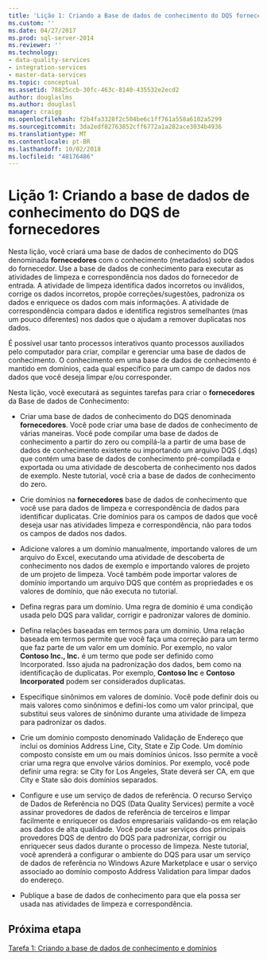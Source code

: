 ```yaml
---
title: 'Lição 1: Criando a Base de dados de conhecimento do DQS fornecedores | Microsoft Docs'
ms.custom: ''
ms.date: 04/27/2017
ms.prod: sql-server-2014
ms.reviewer: ''
ms.technology:
- data-quality-services
- integration-services
- master-data-services
ms.topic: conceptual
ms.assetid: 78825ccb-30fc-463c-8140-435532e2ecd2
author: douglaslms
ms.author: douglasl
manager: craigg
ms.openlocfilehash: f2b4fa3328f2c504be6c1ff761a558a6102a5299
ms.sourcegitcommit: 3da2edf82763852cff6772a1a282ace3034b4936
ms.translationtype: MT
ms.contentlocale: pt-BR
ms.lasthandoff: 10/02/2018
ms.locfileid: "48176486"
---
```

# <a name="lesson-1-creating-the-suppliers-dqs-knowledge-base"></a>Lição 1: Criando a base de dados de conhecimento do DQS de fornecedores
  Nesta lição, você criará uma base de dados de conhecimento do DQS denominada **fornecedores** com o conhecimento (metadados) sobre dados do fornecedor. Use a base de dados de conhecimento para executar as atividades de limpeza e correspondência nos dados do fornecedor de entrada. A atividade de limpeza identifica dados incorretos ou inválidos, corrige os dados incorretos, propõe correções/sugestões, padroniza os dados e enriquece os dados com mais informações. A atividade de correspondência compara dados e identifica registros semelhantes (mas um pouco diferentes) nos dados que o ajudam a remover duplicatas nos dados.  
  
 É possível usar tanto processos interativos quanto processos auxiliados pelo computador para criar, compilar e gerenciar uma base de dados de conhecimento. O conhecimento em uma base de dados de conhecimento é mantido em domínios, cada qual específico para um campo de dados nos dados que você deseja limpar e/ou corresponder.  
  
 Nesta lição, você executará as seguintes tarefas para criar o **fornecedores** da Base de dados de Conhecimento:  
  
-   Criar uma base de dados de conhecimento do DQS denominada **fornecedores**. Você pode criar uma base de dados de conhecimento de várias maneiras. Você pode compilar uma base de dados de conhecimento a partir do zero ou compilá-la a partir de uma base de dados de conhecimento existente ou importando um arquivo DQS (.dqs) que contém uma base de dados de conhecimento pré-compilada e exportada ou uma atividade de descoberta de conhecimento nos dados de exemplo. Neste tutorial, você cria a base de dados de conhecimento do zero.  
  
-   Crie domínios na **fornecedores** base de dados de conhecimento que você use para dados de limpeza e correspondência de dados para identificar duplicatas. Crie domínios para os campos de dados que você deseja usar nas atividades limpeza e correspondência, não para todos os campos de dados nos dados.  
  
-   Adicione valores a um domínio manualmente, importando valores de um arquivo do Excel, executando uma atividade de descoberta de conhecimento nos dados de exemplo e importando valores de projeto de um projeto de limpeza. Você também pode importar valores de domínio importando um arquivo DQS que contém as propriedades e os valores de domínio, que não executa no tutorial.  
  
-   Defina regras para um domínio. Uma regra de domínio é uma condição usada pelo DQS para validar, corrigir e padronizar valores de domínio.  
  
-   Defina relações baseadas em termos para um domínio. Uma relação baseada em termos permite que você faça uma correção para um termo que faz parte de um valor em um domínio. Por exemplo, no valor **Contoso Inc., Inc.** é um termo que pode ser definido como Incorporated. Isso ajuda na padronização dos dados, bem como na identificação de duplicatas. Por exemplo, **Contoso Inc** e **Contoso Incorporated** podem ser considerados duplicatas.  
  
-   Especifique sinônimos em valores de domínio. Você pode definir dois ou mais valores como sinônimos e defini-los como um valor principal, que substitui seus valores de sinônimo durante uma atividade de limpeza para padronizar os dados.  
  
-   Crie um domínio composto denominado Validação de Endereço que inclui os domínios Address Line, City, State e Zip Code. Um domínio composto consiste em um ou mais domínios únicos. Isso permite a você criar uma regra que envolve vários domínios. Por exemplo, você pode definir uma regra: se City for Los Angeles, State deverá ser CA, em que City e State são dois domínios separados.  
  
-   Configure e use um serviço de dados de referência. O recurso Serviço de Dados de Referência no DQS (Data Quality Services) permite a você assinar provedores de dados de referência de terceiros e limpar facilmente e enriquecer os dados empresariais validando-os em relação aos dados de alta qualidade. Você pode usar serviços dos principais provedores DQS de dentro do DQS para padronizar, corrigir ou enriquecer seus dados durante o processo de limpeza. Neste tutorial, você aprenderá a configurar o ambiente do DQS para usar um serviço de dados de referência no Windows Azure Marketplace e usar o serviço associado ao domínio composto Address Validation para limpar dados do endereço.  
  
-   Publique a base de dados de conhecimento para que ela possa ser usada nas atividades de limpeza e correspondência.  
  
## <a name="next-step"></a>Próxima etapa  
 [Tarefa 1: Criando a base de dados de conhecimento e domínios](../../2014/tutorials/task-1-creating-a-knowledge-base-and-domains.md)  
  
  
